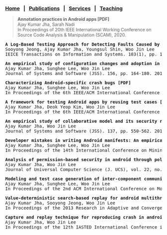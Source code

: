 
### [Home](index.md) &nbsp;&nbsp;|&nbsp;&nbsp; [Publications](publications.md) &nbsp;&nbsp;|&nbsp;&nbsp; [Services](services.md) &nbsp;&nbsp;|&nbsp;&nbsp; [Teaching](teaching.md)



><b>Annotation practices in Android apps [PDF]</b>
<br>Ajay Kumar Jha, Sarah Nadi
<br>In Proceedings of 20th IEEE International Working Conference on Source Code Analysis & Manipulation (SCAM), 2020.


<pre>
<b>A Log-Based Testing Approach for Detecting Faults Caused by Incorrect Assumptions About the Environment [PDF]</b>
Sooyong Jeong, Ajay Kumar Jha, Youngsul Shin, Woo Jin Lee
IEICE Transactions on Information and Systems. 103(1), pp. 170-173. 2020.
</pre>

<pre>
<b>An empirical study of configuration changes and adoption in Android apps [PDF]</b>
Ajay Kumar Jha, Sunghee Lee, Woo Jin Lee
Journal of Systems and Software (JSS). 156, pp. 164-180. 2019.
</pre>

<pre>
<b>Characterizing Android-specific crash bugs [PDF]</b>
Ajay Kumar Jha, Sunghee Lee, Woo Jin Lee
In Proceedings of the 6th IEEE/ACM International Conference on Mobile Software Engineering and Systems (MOBILESoft), pp. 111-122. IEEE Press, 2019.
</pre>

<pre>
<b>A framework for testing Android apps by reusing test cases [PDF]</b>
Ajay Kumar Jha, Deok Yeop Kim, Woo Jin Lee
In Proceedings of the 6th IEEE/ACM International Conference on Mobile Software Engineering and Systems (MOBILESoft), pp. 20-24. 2019. Vision Track.
</pre>

<pre>
<b>An empirical study of collaborative model and its security risk in Android [PDF]</b>
Ajay Kumar Jha, Woo Jin Lee
Journal of Systems and Software (JSS). 137, pp. 550-562. 2018.         
</pre>

<pre>
<b>Developer mistakes in writing Android manifests: An empirical study of configuration errors [PDF]</b>
Ajay Kumar Jha, Sunghee Lee, Woo Jin Lee
In Proceedings of the 14th International Conference on Mining Software Repositories (MSR), pp. 25-36. IEEE Press, 2017.          
</pre>

<pre>
<b>Analysis of permission-based security in android through policy expert, developer, and end user perspectives [PDF]</b>             
Ajay Kumar Jha, Woo Jin Lee
Journal of Universal Computer Science (J. UCS), vol. 22, no. 4 (2016), 459-474.
</pre>

<pre>
<b>Modeling and test case generation of inter-component communication in android [PDF] [Extended Version - [PDF]</b>
Ajay Kumar Jha, Sunghee Lee, Woo Jin Lee
In Proceedings of the 2nd ACM International Conference on Mobile Software Engineering and Systems (MOBILESoft), pp. 113-116. IEEE Press, 2015.
</pre>

<pre>
<b>Value-deterministic search-based replay for android multithreaded applications [PDF]</b>
Ajay Kumar Jha, Sooyong Jeong, Woo Jin Lee
In Proceedings of the 2013 Research in Adaptive and Convergent Systems (RACS), pp. 381-386. ACM, 2013.
</pre>

<pre>
<b>Capture and replay technique for reproducing crash in android applications [PDF]</b>
Ajay Kumar Jha, Woo Jin Lee
In Proceedings of the 12th IASTED International Conference in Software Engineering, pp. 783-790. 2013.
</pre>